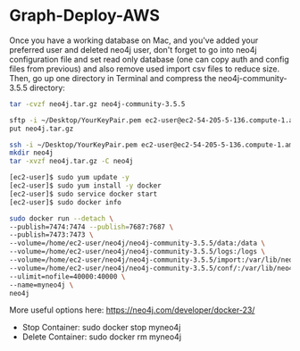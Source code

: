 # Graph-Deploy-AWS

Once you have a working database on Mac, and you've added your preferred user and deleted neo4j user, don't forget to go into neo4j configuration file and set read only database (one can copy auth and config files from previous) and also remove used import csv files to reduce size. Then, go up one directory in Terminal and compress the neo4j-community-3.5.5 directory:
```bash
tar -cvzf neo4j.tar.gz neo4j-community-3.5.5
```

```bash
sftp -i ~/Desktop/YourKeyPair.pem ec2-user@ec2-54-205-5-136.compute-1.amazonaws.com
put neo4j.tar.gz
```

```bash
ssh -i ~/Desktop/YourKeyPair.pem ec2-user@ec2-54-205-5-136.compute-1.amazonaws.com
mkdir neo4j
tar -xvzf neo4j.tar.gz -C neo4j
```

```bash
[ec2-user]$ sudo yum update -y
[ec2-user]$ sudo yum install -y docker
[ec2-user]$ sudo service docker start
[ec2-user]$ sudo docker info
```

```bash
sudo docker run --detach \
--publish=7474:7474 --publish=7687:7687 \
--publish=7473:7473 \
--volume=/home/ec2-user/neo4j/neo4j-community-3.5.5/data:/data \
--volume=/home/ec2-user/neo4j/neo4j-community-3.5.5/logs:/logs \
--volume=/home/ec2-user/neo4j/neo4j-community-3.5.5/import:/var/lib/neo4j/import \
--volume=/home/ec2-user/neo4j/neo4j-community-3.5.5/conf/:/var/lib/neo4j/conf/ \
--ulimit=nofile=40000:40000 \
--name=myneo4j \
neo4j
```

More useful options here: https://neo4j.com/developer/docker-23/
* Stop Container: sudo docker stop myneo4j
* Delete Container: sudo docker rm myneo4j
